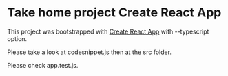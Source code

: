 # Take home project Create React App

This project was bootstrapped with [Create React App](https://github.com/facebook/create-react-app) with --typescript option.

Please take a look at codesnippet.js then at the src folder.

Please check app.test.js.
